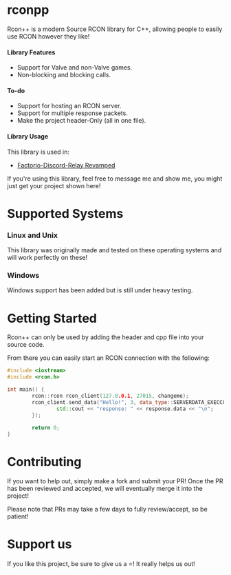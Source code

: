 # rconpp
Rcon++ is a modern Source RCON library for C++, allowing people to easily use RCON however they like!

#### Library Features

- Support for Valve and non-Valve games.
- Non-blocking and blocking calls.

#### To-do

- Support for hosting an RCON server.
- Support for multiple response packets.
- Make the project header-Only (all in one file).

#### Library Usage

This library is used in:
- [Factorio-Discord-Relay Revamped](https://github.com/Jaskowicz1/fdr-remake)

If you're using this library, feel free to message me and show me, you might just get your project shown here!

# Supported Systems

### Linux and Unix

This library was originally made and tested on these operating systems and will work perfectly on these!

### Windows

Windows support has been added but is still under heavy testing.

# Getting Started

Rcon++ can only be used by adding the header and cpp file into your source code.

From there you can easily start an RCON connection with the following:

```c++
#include <iostream>
#include <rcon.h>

int main() {
        rcon::rcon rcon_client(127.0.0.1, 27015, changeme);
        rcon_client.send_data("Hello!", 3, data_type::SERVERDATA_EXECCOMMAND, [](const rcon_response& response) {
                std::cout << "response: " << response.data << "\n";
        });
        
        return 0;
}
```

# Contributing

If you want to help out, simply make a fork and submit your PR!
Once the PR has been reviewed and accepted, we will eventually merge it into the project!

Please note that PRs may take a few days to fully review/accept, so be patient!

# Support us

If you like this project, be sure to give us a ⭐️! It really helps us out!
